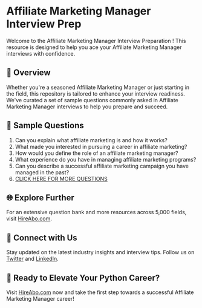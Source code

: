 # Affiliate Marketing Manager Interview Prep

Welcome to the Affiliate Marketing Manager Interview Preparation ! This resource is designed to help you ace your Affiliate Marketing Manager interviews with confidence.

## 🚀 Overview

Whether you're a seasoned Affiliate Marketing Manager or just starting in the field, this repository is tailored to enhance your interview readiness. We've curated a set of sample questions commonly asked in Affiliate Marketing Manager interviews to help you prepare and succeed.

## 📝 Sample Questions

1. Can you explain what affiliate marketing is and how it works?
2. What made you interested in pursuing a career in affiliate marketing?
3. How would you define the role of an affiliate marketing manager?
4. What experience do you have in managing affiliate marketing programs?
5. Can you describe a successful affiliate marketing campaign you have managed in the past?
6. [CLICK HERE FOR MORE QUESTIONS](https://hireabo.com/job/1_0_25/Affiliate%20Marketing%20Manager)

## 🌐 Explore Further

For an extensive question bank and more resources across 5,000 fields, visit [HireAbo.com](https://www.hireabo.com).

## 📱 Connect with Us

Stay updated on the latest industry insights and interview tips. Follow us on [Twitter](https://twitter.com/hireabo) and [LinkedIn](https://www.linkedin.com/in/hire-abo-3609972a8/).

## 🚀 Ready to Elevate Your Python Career?

Visit [HireAbo.com](https://www.hireabo.com) now and take the first step towards a successful Affiliate Marketing Manager career!